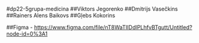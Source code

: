 #dp22-5grupa-medicina
##Viktors Jegorenko
##Dmitrijs Vasečkins
##Rainers Alens Baikovs
##Gļebs Kokorins

##Figma - https://www.figma.com/file/nT8WaTIIDdlPLhfvBTgutt/Untitled?node-id=0%3A1